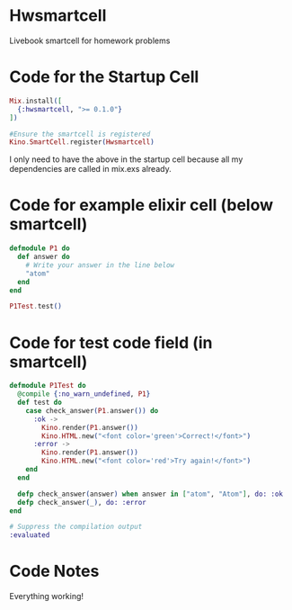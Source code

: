 # Hwsmartcell
Livebook smartcell for homework problems


# Code for the Startup Cell
```elixir
Mix.install([
  {:hwsmartcell, ">= 0.1.0"}
])

#Ensure the smartcell is registered
Kino.SmartCell.register(Hwsmartcell)
```

I only need to have the above in the startup cell because all my dependencies are called in mix.exs already.

# Code for example elixir cell (below smartcell)
```elixir
defmodule P1 do
  def answer do
    # Write your answer in the line below
    "atom"
  end
end

P1Test.test()
```

# Code for test code field (in smartcell)
```elixir
defmodule P1Test do
  @compile {:no_warn_undefined, P1}
  def test do
    case check_answer(P1.answer()) do
      :ok -> 
        Kino.render(P1.answer())
        Kino.HTML.new("<font color='green'>Correct!</font>")
      :error -> 
        Kino.render(P1.answer())
        Kino.HTML.new("<font color='red'>Try again!</font>")
    end
  end

  defp check_answer(answer) when answer in ["atom", "Atom"], do: :ok
  defp check_answer(_), do: :error
end

# Suppress the compilation output
:evaluated
```


# Code Notes
Everything working!

